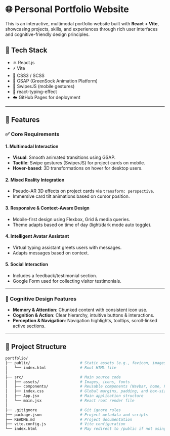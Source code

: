 # 🌐 Personal Portfolio Website

This is an interactive, multimodal portfolio website built with **React + Vite**, showcasing projects, skills, and experiences through rich user interfaces and cognitive-friendly design principles.

## 🔧 Tech Stack

- ⚛️ React.js
- ⚡ Vite
- 🎨 CSS3 / SCSS
- 🧩 GSAP (GreenSock Animation Platform)
- 📱 SwiperJS (mobile gestures)
- 🧠 react-typing-effect
- ☁️ GitHub Pages for deployment

---

## 🚀 Features

### ✅ Core Requirements

#### 1. **Multimodal Interaction**
- **Visual**: Smooth animated transitions using GSAP.
- **Tactile**: Swipe gestures (SwiperJS) for project cards on mobile.
- **Hover-based**: 3D transformations on hover for desktop users.

#### 2. **Mixed Reality Integration**
- Pseudo-AR 3D effects on project cards via `transform: perspective`.
- Immersive card tilt animations based on cursor position.

#### 3. **Responsive & Context-Aware Design**
- Mobile-first design using Flexbox, Grid & media queries.
- Theme adapts based on time of day (light/dark mode auto toggle).

#### 4. **Intelligent Avatar Assistant**
- Virtual typing assistant greets users with messages.
- Adapts messages based on context.

#### 5. **Social Interaction**
- Includes a feedback/testimonial section.
- Google Form used for collecting visitor testimonials.

---

### 🧠 Cognitive Design Features

- **Memory & Attention**: Chunked content with consistent icon use.
- **Cognition & Action**: Clear hierarchy, intuitive buttons & interactions.
- **Perception & Navigation**: Navigation highlights, tooltips, scroll-linked active sections.

---


## 📂 Project Structure
```bash
portfolio/
├── public/                      # Static assets (e.g., favicon, images not imported in JS)
│   └── index.html               # Root HTML file
│
├── src/                         # Main source code
│   ├── assets/                  # Images, icons, fonts
│   ├── components/              # Reusable components (Navbar, home, ProjectCard, etc.)       
│   ├── index.css                # Global margins, padding, and box-sizing.
│   ├── App.jsx                  # Main application structure
│   └── main.jsx                 # React root render file
│
├── .gitignore                   # Git ignore rules
├── package.json                 # Project metadata and scripts
├── README.md                    # Project documentation
├── vite.config.js               # Vite configuration
└── index.html                   # May redirect to /public if not using Vite default

```

